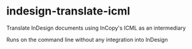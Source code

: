# indesign-translate-icml
Translate InDesign documents using InCopy's ICML as an intermediary

Runs on the command line without any integration into InDesign
